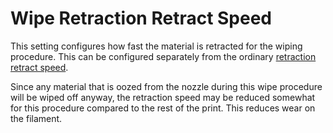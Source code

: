 Wipe Retraction Retract Speed
====
This setting configures how fast the material is retracted for the wiping procedure. This can be configured separately from the ordinary [retraction retract speed](retraction_retract_speed.md).

Since any material that is oozed from the nozzle during this wipe procedure will be wiped off anyway, the retraction speed may be reduced somewhat for this procedure compared to the rest of the print. This reduces wear on the filament.